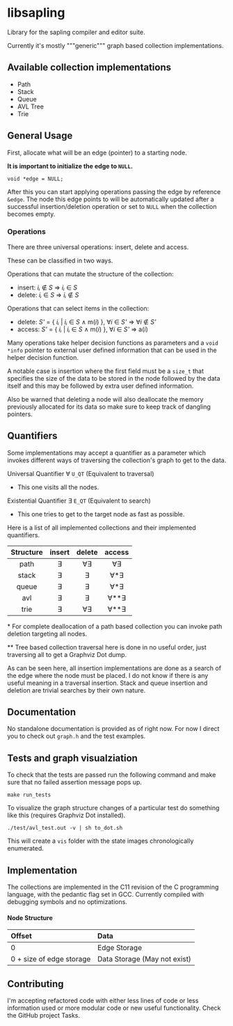 # libsapling

Library for the sapling compiler and editor suite.

Currently it's mostly """generic""" graph based collection implementations.

## Available collection implementations

- Path
- Stack
- Queue
- AVL Tree
- Trie

## General Usage

First, allocate what will be an edge (pointer) to a starting node.

**It is important to initialize the edge to ```NULL```.**

```
void *edge = NULL;
```

After this you can start applying operations passing the edge by reference
```&edge```. The node this edge points to will be automatically updated after a
successful insertion/deletion operation or set to ```NULL``` when the
collection becomes empty.

### Operations

There are three universal operations: insert, delete and access.

These can be classified in two ways.

Operations that can mutate the structure of the collection:
- insert: *iᵢ* ∉ *S* ⇒ *iᵢ* ∈ *S*
- delete: *iᵢ* ∈ *S* ⇒ *iᵢ* ∉ *S*

Operations that can select items in the collection:
- delete: *S'* = { *iᵢ* | *iᵢ* ∈ *S* ∧ m(*i*) }, ∀*i* ∈ *S'* ⇒ ∀*i* ∉ *S'*
- access: *S'* = { *iᵢ* | *iᵢ* ∈ *S* ∧ m(*i*) }, ∀*i* ∈ *S'* ⇒ a(*i*)

Many operations take helper decision functions as parameters and a
```void *info``` pointer to external user defined information that can be used
in the helper decision function.

A notable case is insertion where the first field must be a ```size_t``` that
specifies the size of the data to be stored in the node followed by the data
itself and this may be followed by extra user defined information.

Also be warned that deleting a node will also deallocate the memory previously
allocated for its data so make sure to keep track of dangling pointers.


## Quantifiers

Some implementations may accept a quantifier as a parameter which invokes
different ways of traversing the collection's graph to get to the data.

Universal Quantifier ∀ ```U_QT``` (Equivalent to traversal)
- This one visits all the nodes.

Existential Quantifier ∃ ```E_QT``` (Equivalent to search)
- This one tries to get to the target node as fast as possible.

Here is a list of all implemented collections and their implemented
quantifiers.

Structure|insert|delete|access
:-:|:-:|:-:|:-:
path|∃|∀∃|∀∃
stack|∃|∃|∀*∃
queue|∃|∃|∀*∃
avl|∃|∃|∀**∃
trie|∃|∀∃|∀**∃

\* For complete deallocation of a path based collection you can invoke path
deletion targeting all nodes.

\** Tree based collection traversal here is done in no useful order, just
traversing all to get a Graphviz Dot dump.

As can be seen here, all insertion implementations are done as a search of the
edge where the node must be placed. I do not know if there is any useful
meaning in a traversal insertion. Stack and queue insertion and deletion are
trivial searches by their own nature.

## Documentation

No standalone documentation is provided as of right now. For now I direct you
to check out ```graph.h``` and the test examples.

## Tests and graph visualziation

To check that the tests are passed run the following command and make sure that
no failed assertion message pops up.

```make run_tests```

To visualize the graph structure changes of a particular test do something like
this (requires Graphviz Dot installed).

```./test/avl_test.out -v | sh to_dot.sh```

This will create a ```vis``` folder with the state images chronologically
enumerated.

## Implementation

The collections are implemented in the C11 revision of the C programming
language, with the pedantic flag set in GCC. Currently compiled with debugging
symbols and no optimizations.

#### Node Structure

Offset|Data
:-|:-
0|Edge Storage
0 + size of edge storage|Data Storage (May not exist)

## Contributing

I'm accepting refactored code with either less lines of code or less
information used or more modular code or new useful functionality. Check the
GitHub project Tasks.
